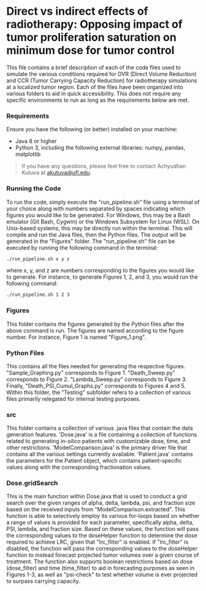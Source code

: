 # Direct vs indirect effects of radiotherapy: Opposing impact of tumor proliferation saturation on minimum dose for tumor control
This file contains a brief description of each of the code files used to simulate the various conditions required for DVR (Direct Volume Reduction) and CCR (Tumor Carrying Capacity Reduction) for radiotherapy simulations at a localized tumor region. Each of the files have been organized into various folders to aid in quick accessibility. This does not require any specific environments to run as long as the requirements below are met.
### Requirements
Ensure you have the following (or better) installed on your machine:
* Java 8 or higher
* Python 3, including the following external libraries: numpy, pandas, matplotlib
> If you have any questions, please feel free to contact Achyudhan Kutuva at akutuva@ufl.edu.
### Running the Code
To run the code, simply execute the "run_pipeline.sh" file using a terminal of your choice along with numbers separated by spaces indicating which figures you would like to be generated. For Windows, this may be a Bash emulator (Git Bash, Cygwin) or the Windows Subsystem for Linux (WSL). On Unix-based systems, this may be directly run within the terminal. This will compile and run the Java files, then the Python files. The output will be generated in the "Figures" folder. The "run_pipeline.sh" file can be executed by running the following command in the terminal:
``` bash
./run_pipeline.sh x y z
```
where x, y, and z are numbers corresponding to the figures you would like to generate. For instance, to generate Figures 1, 2, and 3, you would run the following command:
``` bash
./run_pipeline.sh 1 2 3
```

### Figures
This folder contains the figures generated by the Python files after the above command is run. The figures are named according to the figure number. For instance, Figure 1 is named "Figure_1.png".
### Python Files
This contains all the files needed for generating the respective figures. "Sample_Graphing.py" corresponds to Figure 1. "Death_Sweep.py" corresponds to Figure 2. "Lambda_Sweep.py" corresponds to Figure 3. Finally, "Death_PSI_Cumul_Graphs.py" corresponds to Figures 4 and 5. Within this folder, the "Testing" subfolder refers to a collection of various files primarily relegated for internal testing purposes.
### src
This folder contains a collection of various .java files that contain the data generation features. 'Dose.java' is a file containing a collection of functions related to generating *in-silico* patients with customizable dose, time, and other restrictions. 'ModelComparison.java' is the primary driver file that contains all the various settings currently available. 'Patient.java' contains the parameters for the Patient object, which contains patient-specific values along with the corresponding fractionation values.
### Dose.gridSearch
This is the main function within Dose.java that is used to conduct a grid search over the given ranges of alpha, delta, lambda, psi, and fraction size based on the received inputs from "ModelComparison.extracted". This function is able to selectively employ its various for-loops based on whether a range of values is provided for each parameter, specifically alpha, delta, PSI, lambda, and fraction size. Based on these values, the function will pass the corresponding values to the doseHelper function to determine the dose required to achieve LRC, given that "lrc_filter" is enabled. If "lrc_filter" is disabled, the function will pass the corresponding values to the doseHelper function to instead forecast projected tumor volumes over a given course of treatment. The function also supports boolean restrictions based on dose (dose_filter) and time (time_filter) to aid in forecasting purposes as seen in Figures 1-3, as well as "psi-check" to test whether volume is ever projected to surpass carrying capacity.
